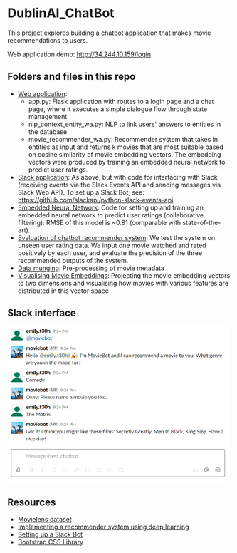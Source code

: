 # DublinAI_ChatBot

This project explores building a chatbot application that makes movie recommendations to users.

Web application demo: http://34.244.10.159/login


## Folders and files in this repo

* [Web application](https://github.com/eteohx/DublinAI_ChatBot/tree/master/code/web_application):
  * app.py: Flask application with routes to a login page and a chat page, where it executes a simple dialogue flow through state management 
  * nlp_context_entity_wa.py: NLP to link users' answers to entities in the database
  * movie_recommender_wa.py: Recommender system that takes in entities as input and returns k movies that are most suitable based on  cosine similarity of movie embedding vectors. The embedding vectors were produced by training an embedded neural network to predict user ratings.
* [Slack application](https://github.com/eteohx/DublinAI_ChatBot/tree/master/code/slack_application): As above, but with code for interfacing with Slack (receiving events via the Slack Events API and sending messages via Slack Web API). To set up a Slack Bot, see: https://github.com/slackapi/python-slack-events-api
* [Embedded Neural Network](https://github.com/eteohx/DublinAI_ChatBot/tree/master/code/recommender_embedded_nn): Code for setting up and training an embedded neural network to predict user ratings (collaborative filtering). RMSE of this model is ~0.81 (comparable with state-of-the-art). 
* [Evaluation of chatbot recommender system](https://github.com/eteohx/DublinAI_ChatBot/blob/master/code/movie_recommender_evaluation.ipynb): We test the system on unseen user rating data. We input one movie watched and rated positively by each user, and evaluate the precision of the three recommended outputs of the system. 
* [Data munging](https://github.com/eteohx/DublinAI_ChatBot/blob/master/code/preprocessData.ipynb): Pre-processing of movie metadata
* [Visualising Movie Embeddings](https://github.com/eteohx/DublinAI_ChatBot/blob/master/code/visualise_embeddings.ipynb): Projecting the movie embedding vectors to two dimensions and visualising how movies with various features are distributed in this vector space

## Slack interface

<img src="https://github.com/eteohx/DublinAI_ChatBot/blob/master/reports/images/test_bot.PNG" width="500" height="350">

## Resources 
* [Movielens dataset](https://grouplens.org/datasets/movielens/)
* [Implementing a recommender system using deep learning](https://medium.com/@iliazaitsev/how-to-implement-a-recommendation-system-with-deep-learning-and-pytorch-2d40476590f9)
* [Setting up a Slack Bot](https://github.com/slackapi/python-slack-events-api)
* [Bootstrap CSS Library](https://getbootstrap.com/)



